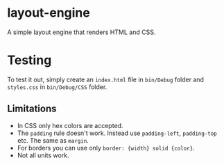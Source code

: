 # layout-engine
A simple layout engine that renders HTML and CSS.

# Testing
To test it out, simply create an `index.html` file in `bin/Debug` folder and `styles.css` in `bin/Debug/CSS` folder.

## Limitations
* In CSS only hex colors are accepted.
* The `padding` rule doesn't work. Instead use `padding-left`, `padding-top` etc. The same as `margin`.
* For borders you can use only `border: {width} solid {color}`.
* Not all units work.
